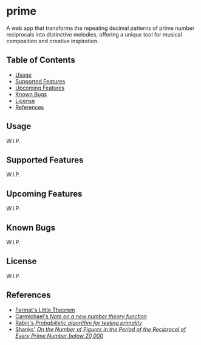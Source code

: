 # prime
A web app that transforms the repeating decimal patterns of prime number reciprocals into distinctive melodies, offering a unique tool for musical composition and creative inspiration.

## Table of Contents
- [Usage](#usage)
- [Supported Features](#supported-features)
- [Upcoming Features](#upcoming-features)
- [Known Bugs](#known-bugs)
- [License](#lisense)
- [References](#references)

## Usage
W.I.P.

## Supported Features
W.I.P.

## Upcoming Features
W.I.P.

## Known Bugs
W.I.P.

## License
W.I.P.

## References

* [Fermat's Little Theorem](https://www.geeksforgeeks.org/fermat-little-theorem/ "Fermat's Little Theorem")
* [Carmichael's _Note on a new number theory function_](https://www.ams.org/journals/bull/1910-16-05/S0002-9904-1910-01892-9/ "Note on a new number theory function")
* [Rabin's _Probabilistic algorithm for testing primality_](https://www.sciencedirect.com/science/article/pii/0022314X80900840 "Probabilistic algorithm for testing primality")
* [Shanks' _On the Number of Figures in the Period of the Reciprocal of Every Prime Number below 20,000_](https://www.jstor.org/stable/112864?seq=1 "On the Number of Figures in the Period of the Reciprocal of Every Prime Number below 20,000")

